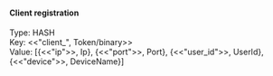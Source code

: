 #### Client registration
Type: HASH  
Key: <<"client_", Token/binary>>  
Value: [{<<"ip">>, Ip},
        {<<"port">>, Port},
        {<<"user_id">>, UserId},
        {<<"device">>, DeviceName}]
